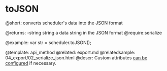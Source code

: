 toJSON
=============
@short: converts scheduler's data into the JSON format
	

@returns:
-string	string	a data string in the JSON format
@require:serialize
	

@example: 
var str = scheduler.toJSON();



@template:	api_method
@related:
	export.md
@relatedsample:
	04_export/02_serialize_json.html
@descr: 
Custom attributes [can be configured](export.md) if necessary.

